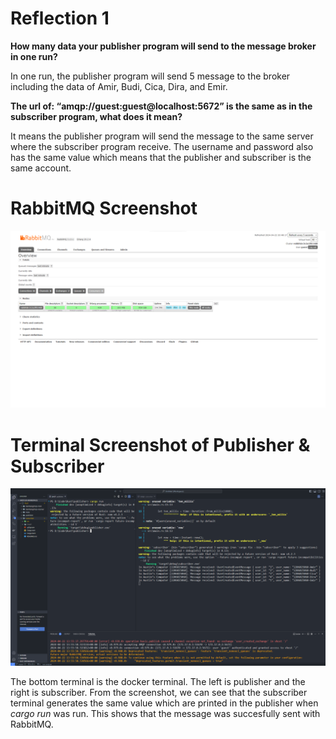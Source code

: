 # Reflection 1

**How many data your publisher program will send to the message broker in one run?**

In one run, the publisher program will send 5 message to the broker including the data of Amir, Budi, Cica, Dira, and Emir.

**The url of: “amqp://guest:guest@localhost:5672” is the same as in the subscriber program, what does it mean?**

It means the publisher program will send the message to the same server where the subscriber program receive. The username and password also has the same value which means that the publisher and subscriber is the same account.

# RabbitMQ Screenshot

![RabbitMQ Overview Screenshot](/assets/rabbitmq-overview.png)

# Terminal Screenshot of Publisher & Subscriber

![Terminal Screenshot](/assets/terminal.png)

The bottom terminal is the docker terminal. The left is publisher and the right is subscriber. From the screenshot, we can see that the subscriber terminal generates the same value which are printed in the publisher when _cargo run_ was run. This shows that the message was succesfully sent with RabbitMQ.
